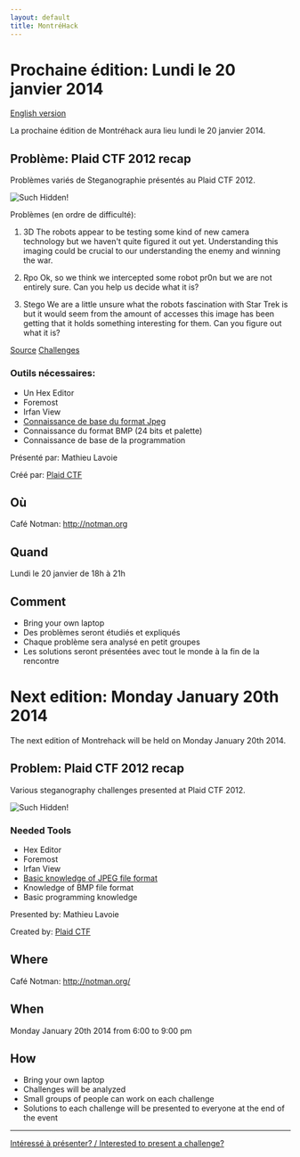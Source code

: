 ```yaml
---
layout: default
title: MontréHack
---
```


# Prochaine édition: Lundi le 20 janvier 2014
[English version](#english)

La prochaine édition de Montréhack aura lieu lundi le 20 janvier 2014.

## Problème: Plaid CTF 2012 recap

Problèmes variés de Steganographie présentés au Plaid CTF 2012.

![Such Hidden!](http://i.imgur.com/8NWXTbA.png)

Problèmes (en ordre de difficulté):
1) 3D
The robots appear to be testing some kind of new camera technology but we haven't quite figured it out yet. Understanding this imaging could be crucial to our understanding the enemy and winning the war.

2) Rpo
Ok, so we think we intercepted some robot pr0n but we are not entirely sure. Can you help us decide what it is?

3) Stego
We are a little unsure what the robots fascination with Star Trek is but it would seem from the amount of accesses this image has been getting that it holds something interesting for them. Can you figure out what it is?

[Source](http://www.techbrunch.fr/wp-content/uploads/2012/05/Plaid-CTF-2012-Simple-interface.htm)
[Challenges](http://repo.shell-storm.org/CTF/PlaidCTF-2012/)


### Outils nécessaires:

* Un Hex Editor
* Foremost
* Irfan View
* [Connaissance de base du format Jpeg](http://fr.wikipedia.org/wiki/JPEG#Syntaxe_et_structure)
* Connaissance du format BMP (24 bits et palette)
* Connaissance de base de la programmation

Présenté par: Mathieu Lavoie

Créé par: [Plaid CTF](http://www.plaidctf.com/)

## Où
Café Notman: http://notman.org

## Quand
Lundi le 20 janvier de 18h à 21h

## Comment
* Bring your own laptop
* Des problèmes seront étudiés et expliqués
* Chaque problème sera analysé en petit groupes
* Les solutions seront présentées avec tout le monde à la fin de la rencontre


<a id="english"></a>
# Next edition: Monday January 20th 2014

The next edition of Montrehack will be held on Monday January 20th 2014.

## Problem: Plaid CTF 2012 recap

Various steganography challenges presented at Plaid CTF 2012.

![Such Hidden!](http://i.imgur.com/8NWXTbA.png)

### Needed Tools

* Hex Editor
* Foremost
* Irfan View
* [Basic knowledge of JPEG file format](http://en.wikipedia.org/wiki/JPEG)
* Knowledge of BMP file format
* Basic programming knowledge

Presented by: Mathieu Lavoie

Created by: [Plaid CTF](http://www.plaidctf.com/)

## Where
Café Notman: http://notman.org/

## When
Monday January 20th 2014 from 6:00 to 9:00 pm

## How
* Bring your own laptop
* Challenges will be analyzed
* Small groups of people can work on each challenge
* Solutions to each challenge will be presented to everyone at the end of the event

<hr/>

[Intéressé à présenter? / Interested to present a challenge?](https://github.com/montrehack/montrehack.github.com/wiki/Present-at-Montrehack)
